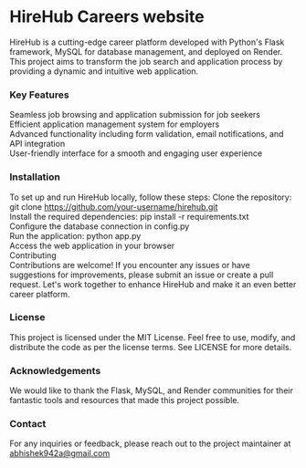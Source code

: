 # HireHub Careers website
HireHub is a cutting-edge career platform developed with Python's Flask framework, MySQL for database management, and deployed on Render. This project aims to transform the job search and application process by providing a dynamic and intuitive web application.

### Key Features
Seamless job browsing and application submission for job seekers    
Efficient application management system for employers  
Advanced functionality including form validation, email notifications, and API integration  
User-friendly interface for a smooth and engaging user experience  

### Installation
To set up and run HireHub locally, follow these steps:
Clone the repository: git clone https://github.com/your-username/hirehub.git  
Install the required dependencies: pip install -r requirements.txt  
Configure the database connection in config.py  
Run the application: python app.py  
Access the web application in your browser   
Contributing  
Contributions are welcome! If you encounter any issues or have suggestions for improvements, please submit an issue or create a pull request. Let's work together to enhance HireHub and make it an even better career platform.  

### License  
This project is licensed under the MIT License. Feel free to use, modify, and distribute the code as per the license terms. See LICENSE for more details.  

### Acknowledgements
We would like to thank the Flask, MySQL, and Render communities for their fantastic tools and resources that made this project possible.  

### Contact
For any inquiries or feedback, please reach out to the project maintainer at abhishek942a@gmail.com
